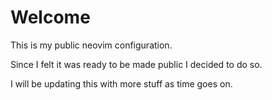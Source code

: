 # Welcome

This is my public neovim configuration.

Since I felt it was ready to be made public I decided to do so.

I will be updating this with more stuff as time goes on.

